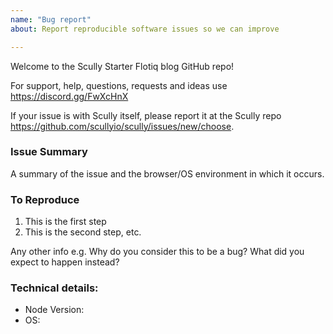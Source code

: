 ```yaml
---
name: "Bug report"
about: Report reproducible software issues so we can improve

---
```


Welcome to the Scully Starter Flotiq blog GitHub repo!

For support, help, questions, requests and ideas use https://discord.gg/FwXcHnX

If your issue is with Scully itself, please report it at the Scully repo https://github.com/scullyio/scully/issues/new/choose.

### Issue Summary

A summary of the issue and the browser/OS environment in which it occurs.

### To Reproduce

1. This is the first step
2. This is the second step, etc.

Any other info e.g. Why do you consider this to be a bug? What did you expect to happen instead?

### Technical details:

* Node Version:
* OS:
